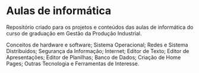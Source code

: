 # Aulas de informática

Repositório criado para os projetos e conteúdos das aulas de informática do curso de graduação em Gestão da Produção Industrial.

Conceitos de hardware e software;
Sistema Operacional;
Redes e Sistema Distribuídos;
Segurança da Informação;
Internet;
Editor de Texto;
Editor de Apresentações;
Editor de Planilhas;
Banco de Dados;
Criação de Home Pages;
Outras Tecnologia e Ferramentas de Interesse.
